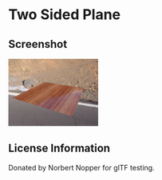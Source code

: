 # Two Sided Plane
## Screenshot

![screenshot](screenshot/screenshot.jpg)


## License Information

Donated by Norbert Nopper for glTF testing.